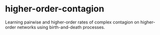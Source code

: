 # higher-order-contagion
Learning pairwise and higher-order rates of complex contagion on higher-order networks using birth-and-death processes.
